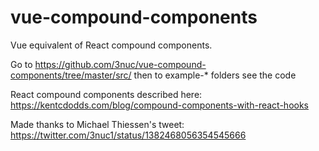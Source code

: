 # vue-compound-components

Vue equivalent of React compound components.

Go to https://github.com/3nuc/vue-compound-components/tree/master/src/ then to example-* folders see the code

React compound components described here: https://kentcdodds.com/blog/compound-components-with-react-hooks

Made thanks to Michael Thiessen's tweet: https://twitter.com/3nuc1/status/1382468056354545666
